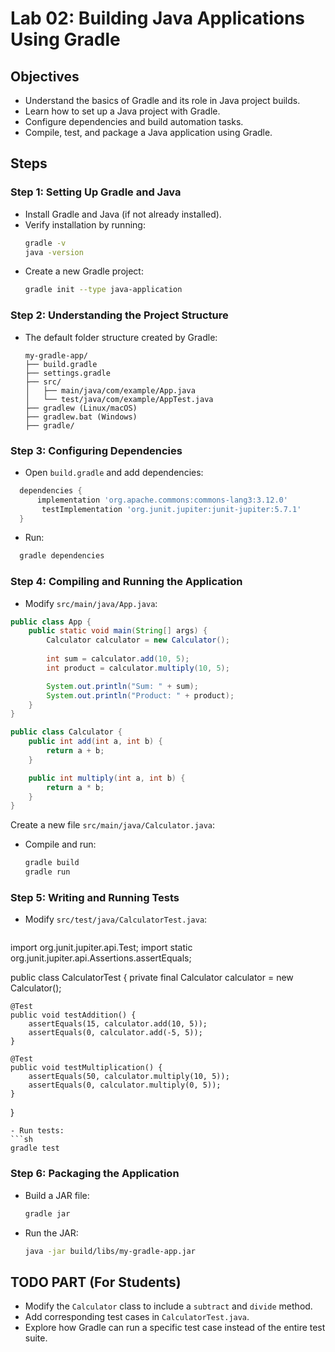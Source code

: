 # **Lab 02: Building Java Applications Using Gradle**

## **Objectives**
- Understand the basics of Gradle and its role in Java project builds.
- Learn how to set up a Java project with Gradle.
- Configure dependencies and build automation tasks.
- Compile, test, and package a Java application using Gradle.

## **Steps**

### **Step 1: Setting Up Gradle and Java**
- Install Gradle and Java (if not already installed).
- Verify installation by running:
  ```sh
  gradle -v
  java -version
  ```
- Create a new Gradle project:
  ```sh
  gradle init --type java-application
  ```

### **Step 2: Understanding the Project Structure**
- The default folder structure created by Gradle:
  ```
  my-gradle-app/
  ├── build.gradle
  ├── settings.gradle
  ├── src/
  │   ├── main/java/com/example/App.java
  │   └── test/java/com/example/AppTest.java
  ├── gradlew (Linux/macOS)
  ├── gradlew.bat (Windows)
  ├── gradle/
  ```

### **Step 3: Configuring Dependencies**
- Open `build.gradle` and add dependencies:
```gradle
  dependencies {
      implementation 'org.apache.commons:commons-lang3:3.12.0'
       testImplementation 'org.junit.jupiter:junit-jupiter:5.7.1'
  }
```
- Run:
```sh
  gradle dependencies
```

### **Step 4: Compiling and Running the Application**
- Modify `src/main/java/App.java`:
```java
public class App {
    public static void main(String[] args) {
        Calculator calculator = new Calculator();
        
        int sum = calculator.add(10, 5);
        int product = calculator.multiply(10, 5);

        System.out.println("Sum: " + sum);
        System.out.println("Product: " + product);
    }
}
```

```java
public class Calculator {
    public int add(int a, int b) {
        return a + b;
    }

    public int multiply(int a, int b) {
        return a * b;
    }
}
```
Create a new file `src/main/java/Calculator.java`:
- Compile and run:
  ```sh
  gradle build
  gradle run
  ```

### **Step 5: Writing and Running Tests**
- Modify `src/test/java/CalculatorTest.java`:
  ```java
import org.junit.jupiter.api.Test;
import static org.junit.jupiter.api.Assertions.assertEquals;

public class CalculatorTest {
    private final Calculator calculator = new Calculator();

    @Test
    public void testAddition() {
        assertEquals(15, calculator.add(10, 5));
        assertEquals(0, calculator.add(-5, 5));
    }

    @Test
    public void testMultiplication() {
        assertEquals(50, calculator.multiply(10, 5));
        assertEquals(0, calculator.multiply(0, 5));
    }
}
  ```
- Run tests:
  ```sh
  gradle test
  ```

### **Step 6: Packaging the Application**
- Build a JAR file:
  ```sh
  gradle jar
  ```
- Run the JAR:
  ```sh
  java -jar build/libs/my-gradle-app.jar
  ```

## **TODO PART (For Students)**
- Modify the `Calculator` class to include a `subtract` and `divide` method.
- Add corresponding test cases in `CalculatorTest.java`.
- Explore how Gradle can run a specific test case instead of the entire test suite.
